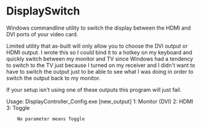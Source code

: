 DisplaySwitch
=============

Windows commandline utility to switch the display between the HDMI and DVI ports of your video card.

Limited utility that as-built will only allow you to choose the DVI output or HDMI output.
I wrote this so I could bind it to a hotkey on my keyboard and quickly switch between my monitor and TV since Windows had a tendency to switch to the TV just because I turned on my receiver and I didn't want to have to switch the output just to be able to see what I was doing in order to switch the output back to my monitor.

If your setup isn't using one of these outputs this program will just fail.

Usage:
        DisplayController_Config.exe [new_output]
                1: Monitor (DVI)
                2: HDMI
                3: Toggle

        No parameter means Toggle
